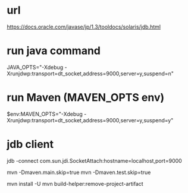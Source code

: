 # url
https://docs.oracle.com/javase/jp/1.3/tooldocs/solaris/jdb.html

# run java command
JAVA_OPTS="-Xdebug -Xrunjdwp:transport=dt_socket,address=9000,server=y,suspend=n"

# run Maven (MAVEN_OPTS env)
$env:MAVEN_OPTS="-Xdebug -Xrunjdwp:transport=dt_socket,address=9000,server=y,suspend=y"

# jdb client
jdb -connect com.sun.jdi.SocketAttach:hostname=localhost,port=9000

mvn -Dmaven.main.skip=true
mvn -Dmaven.test.skip=true

mvn install -U
mvn build-helper:remove-project-artifact
